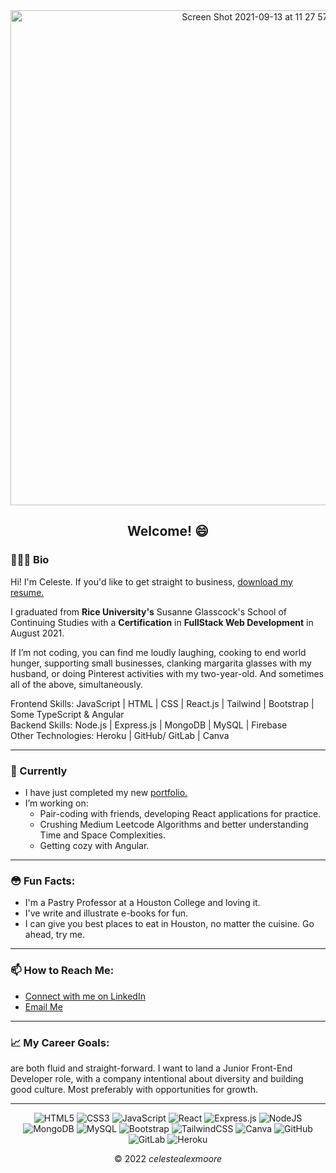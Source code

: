 <div align="center">

  <img width="792" alt="Screen Shot 2021-09-13 at 11 27 57 AM" src="https://user-images.githubusercontent.com/77650238/133121800-05742fa8-38cf-4af6-92a5-f9d452e9a58c.png">

  ## Welcome! 😄
</div>


  ### 👩🏽‍💻 Bio
  
  Hi! I'm Celeste. If you'd like to get straight to business, [download my resume.]([https://celestealexmoore.github.io/Celeste-Moore-Portfolio/resume.html](https://celestealexmoore.github.io/portfolio_3.0/))  
  
  I graduated from __Rice University's__ Susanne Glasscock's School of Continuing Studies with a __Certification__ in __FullStack Web Development__ in August 2021.

If I’m not coding, you can find me loudly laughing, cooking to end world hunger, supporting small businesses, clanking margarita glasses with my husband, or doing Pinterest activities with my two-year-old. And sometimes all of the above, simultaneously.

Frontend Skills: JavaScript | HTML | CSS | React.js | Tailwind | Bootstrap | Some TypeScript & Angular  
Backend Skills: Node.js | Express.js | MongoDB | MySQL | Firebase  
Other Technologies: Heroku | GitHub/ GitLab | Canva  
___

### 🧠 Currently  

- I have just completed my new [portfolio.]([https://celestealexmoore.github.io/Celeste-Moore-Portfolio/resume.html](https://celestealexmoore.github.io/portfolio_3.0/))  
- I’m working on:  
    - Pair-coding with friends, developing React applications for practice.
    - Crushing Medium Leetcode Algorithms and better understanding Time and Space Complexities.
    - Getting cozy with Angular.
___

### 😳 Fun Facts:

- I'm a Pastry Professor at a Houston College and loving it.
- I've write and illustrate e-books for fun.
- I can give you best places to eat in Houston, no matter the cuisine. Go ahead, try me.

___

### 📫 How to Reach Me:

  - [Connect with me on LinkedIn](https://www.linkedin.com/in/celeste-a-moore-22a036204/)  
  - [Email Me](mailto:celestealexmoore@gmail.com)
___

### 📈 My Career Goals:

are both fluid and straight-forward. I want to land a Junior Front-End Developer role, with a company intentional about diversity and building good culture. Most preferably with opportunities for growth.
___

<div align="center">
  
  ![HTML5](https://img.shields.io/badge/html5-%23E34F26.svg?style=for-the-badge&logo=html5&logoColor=white)
  ![CSS3](https://img.shields.io/badge/css3-%231572B6.svg?style=for-the-badge&logo=css3&logoColor=white)
  ![JavaScript](https://img.shields.io/badge/javascript-%23323330.svg?style=for-the-badge&logo=javascript&logoColor=%23F7DF1E)
  ![React](https://img.shields.io/badge/react-%2320232a.svg?style=for-the-badge&logo=react&logoColor=%2361DAFB)
  ![Express.js](https://img.shields.io/badge/express.js-%23404d59.svg?style=for-the-badge&logo=express&logoColor=%2361DAFB)
  ![NodeJS](https://img.shields.io/badge/node.js-6DA55F?style=for-the-badge&logo=node.js&logoColor=white)
  ![MongoDB](https://img.shields.io/badge/MongoDB-%234ea94b.svg?style=for-the-badge&logo=mongodb&logoColor=white)
  ![MySQL](https://img.shields.io/badge/mysql-%2300f.svg?style=for-the-badge&logo=mysql&logoColor=white)
  ![Bootstrap](https://img.shields.io/badge/bootstrap-%23563D7C.svg?style=for-the-badge&logo=bootstrap&logoColor=white)
  ![TailwindCSS](https://img.shields.io/badge/tailwindcss-%2338B2AC.svg?style=for-the-badge&logo=tailwind-css&logoColor=white)
  ![Canva](https://img.shields.io/badge/Canva-%2300C4CC.svg?style=for-the-badge&logo=Canva&logoColor=white)
  ![GitHub](https://img.shields.io/badge/github-%23121011.svg?style=for-the-badge&logo=github&logoColor=white)
  ![GitLab](https://img.shields.io/badge/gitlab-%23181717.svg?style=for-the-badge&logo=gitlab&logoColor=white)
  ![Heroku](https://img.shields.io/badge/heroku-%23430098.svg?style=for-the-badge&logo=heroku&logoColor=white)

  © 2022 _celestealexmoore_
  
</div>

